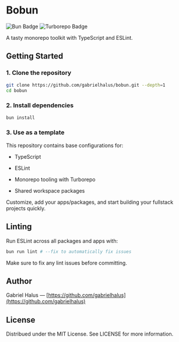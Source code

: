 # Bobun

<p align="left">
   <img src="https://img.shields.io/badge/Bun-%23000000.svg?style=for-the-badge&logo=bun&logoColor=white" alt="Bun Badge" />
   <img src="https://img.shields.io/badge/TurboRepo-%23ff1e56.svg?style=for-the-badge&logo=turborepo&logoColor=white" alt="Turborepo Badge" />
</p>

A tasty monorepo toolkit with TypeScript and ESLint.

## Getting Started

### 1. Clone the repository

```bash
git clone https://github.com/gabrielhalus/bobun.git --depth=1
cd bobun
```

### 2. Install dependencies

```bash
bun install
```

### 3. Use as a template

This repository contains base configurations for:

- TypeScript

- ESLint

- Monorepo tooling with Turborepo

- Shared workspace packages

Customize, add your apps/packages, and start building your fullstack projects quickly.

## Linting

Run ESLint across all packages and apps with:

```bash
bun run lint # --fix to automatically fix issues
```

Make sure to fix any lint issues before committing.

## Author

Gabriel Halus — [https://github.com/gabrielhalus](https://github.com/gabrielhalus)

## License

Distribued under the MIT License. See LICENSE for more information.
